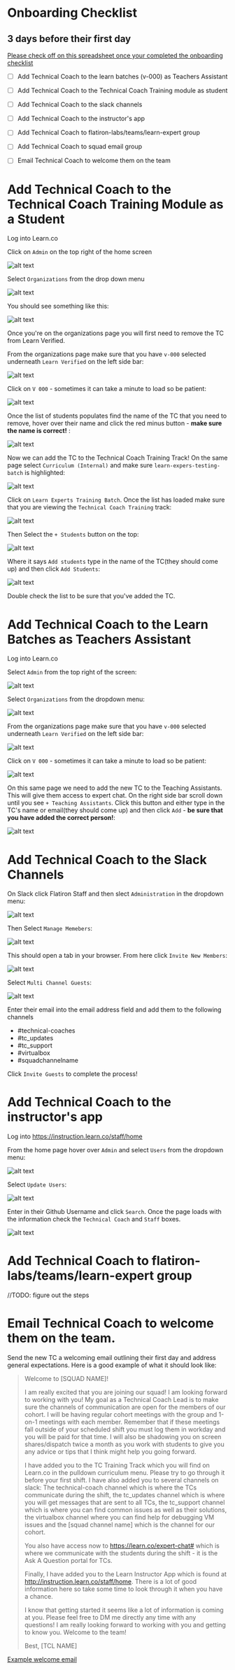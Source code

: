 # Onboarding Checklist

## 3 days before their first day
[Please check off on this spreadsheet once your completed the onboarding checklist ](https://docs.google.com/spreadsheets/d/1agAXKRnfLiSLNjAnvR6LQl125ATnrI9tpBoBe6s_XHw/edit#gid=0)
- [ ] Add Technical Coach to the learn batches (v-000) as Teachers Assistant

- [ ] Add Technical Coach to the Technical Coach Training module as student

- [ ] Add Technical Coach to the slack channels

- [ ] Add Technical Coach to the instructor's app

- [ ] Add Technical Coach to flatiron-labs/teams/learn-expert group

- [ ] Add Technical Coach to squad email group

- [ ] Email Technical Coach to welcome them on the team



# Add Technical Coach to the Technical Coach Training Module as a Student

Log into Learn.co

Click on `Admin` on the top right of the home screen

![alt text](./images/admin.png)

Select `Organizations` from the drop down menu

![alt text](./images/organizations.png)

You should see something like this:

![alt text](./images/organizations-page.png)


Once you're on the organizations page you will first need to remove the TC from Learn Verified.

From the organizations page make sure that you have `v-000` selected underneath `Learn Verified` on the left side bar:

![alt text](./images/org-side.png)

Click on `V 000` - sometimes it can take a minute to load so be patient:

![alt text](./images/v-000.png)

Once the list of students populates find the name of the TC that you need to remove, hover over their name and click the red minus button - **make sure the name is correct!** :

![alt text](./images/remove-tc.png)

Now we can add the TC to the Technical Coach Training Track! On the same page select `Curriculum (Internal)` and make sure `learn-expers-testing-batch` is highlighted:

![alt text](./images/internal.png)

Click on `Learn Experts Training Batch`. Once the list has loaded make sure that you are viewing the `Technical Coach Training` track:

![alt text](./images/tc-track.png)

Then Select the `+ Students` button on the top:

![alt text](./images/plus-tc.png)


Where it says `Add students` type in the name of the TC(they should come up) and then click `Add Students`:

![alt text](./images/add-student.png)

Double check the list to be sure that you've added the TC.

# Add Technical Coach to the Learn Batches as Teachers Assistant

Log into Learn.co

Select `Admin` from the top right of the screen:

![alt text](./images/admin.png)

Select `Organizations` from the dropdown menu:

![alt text](./images/organizations.png)

From the organizations page make sure that you have `v-000` selected underneath `Learn Verified` on the left side bar:

![alt text](./images/org-side.png)

Click on `V 000` - sometimes it can take a minute to load so be patient:

![alt text](./images/v-000.png)

On this same page we need to add the new TC to the Teaching Assistants. This will give them access to expert chat. On the right side bar scroll down until you see `+ Teaching Assistants`. Click this button and either type in the TC's name or email(they should come up) and then click `Add` - **be sure that you have added the correct person!**:

![alt text](./images/ta.png)


# Add Technical Coach to the Slack Channels

On Slack click Flatiron Staff and then slect `Administration` in the dropdown menu:

![alt text](./images/slack-fi.png)

Then Select `Manage Memebers`:

![alt text](./images/manage-members.png)

This should open a tab in your browser. From here click `Invite New Members`:

![alt text](./images/invite.png)

Select `Multi Channel Guests`:

![alt text](./images/multipass.png)

Enter their email into the email address field and add them to the following channels
 - #technical-coaches
 - #tc_updates
 - #tc_support
 - #virtualbox
 - #squadchannelname

 Click `Invite Guests` to complete the process! 


# Add Technical Coach to the instructor's app

Log into https://instruction.learn.co/staff/home

From the home page hover over `Admin` and select `Users` from the dropdown menu:

![alt text](./images/admin-users.png)

Select `Update Users`:

![alt text](./images/update.png)

Enter in their Github Username and click `Search`. Once the page loads with the information check the `Technical Coach` and `Staff` boxes.

![alt text](./images/roles.png)

# Add Technical Coach to flatiron-labs/teams/learn-expert group

//TODO: figure out the steps


# Email Technical Coach to welcome them on the team.

Send the new TC a welcoming email outlining their first day and address general expectations. Here is a good example of what it should look like:

>Welcome to [SQUAD NAME]!
>
>I am really excited that you are joining our squad!  I am looking forward to working with you!  My goal as a Technical Coach Lead is to make sure the channels of communication are open for the members of our cohort.  I will be having regular cohort meetings with the group and 1-on-1 meetings with each member.  Remember that if these meetings fall outside of your scheduled shift you must log them in workday and you will be paid for that time.  I will also be shadowing you on screen shares/dispatch twice a month as you work with students to give you any advice or tips that I think might help you going forward.
>
>I have added you to the TC Training Track which you will find on Learn.co in the pulldown curriculum menu.  Please try to go through it before your first shift.  I have also added you to several channels on slack:  The technical-coach channel which is where the TCs communicate during the shift, the tc_updates channel which is where you will get messages that are sent to all TCs, the tc_support channel which is where you can find common issues as well as their solutions, the virtualbox channel where you can find help for debugging VM issues and the [squad channel name] which is the channel for our cohort.
>
>You also have access now to https://learn.co/expert-chat# which is where we communicate with the students during the shift - it is the Ask A Question portal for TCs.  
>
>Finally, I have added you to the Learn Instructor App which is found at http://instruction.learn.co/staff/home.  There is a lot of good information here so take some time to look through it when you have a chance.
>
>I know that getting started it seems like a lot of information is coming at you.  Please feel free to DM me directly any time with any questions!  I am really looking forward to working with you and getting to know you.  Welcome to the team!
>
>Best,
>[TCL NAME]

[Example welcome email](./welcome-email)






